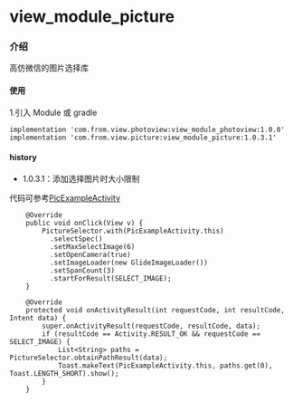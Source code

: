 # view_module_picture

### 介绍
高仿微信的图片选择库

#### 使用
1.引入 Module 或 gradle
```
implementation 'com.from.view.photoview:view_module_photoview:1.0.0'
implementation 'com.from.view.picture:view_module_picture:1.0.3.1'

```
#### history
- 1.0.3.1：添加选择图片时大小限制

代码可参考[PicExampleActivity](https://github.com/xwc520/BusinessComponent/blob/master/app/src/main/java/me/businesscomponent/activity/PicExampleActivity.java)

```
    @Override
    public void onClick(View v) {
        PictureSelector.with(PicExampleActivity.this)
          .selectSpec()
          .setMaxSelectImage(6)
          .setOpenCamera(true)
          .setImageLoader(new GlideImageLoader())
          .setSpanCount(3)
          .startForResult(SELECT_IMAGE);
    }

    @Override
    protected void onActivityResult(int requestCode, int resultCode, Intent data) {
        super.onActivityResult(requestCode, resultCode, data);
        if (resultCode == Activity.RESULT_OK && requestCode == SELECT_IMAGE) {
            List<String> paths = PictureSelector.obtainPathResult(data);
            Toast.makeText(PicExampleActivity.this, paths.get(0), Toast.LENGTH_SHORT).show();
        }
    }

```





